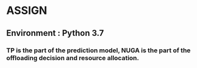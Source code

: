 # ASSIGN
## Environment : Python 3.7
### TP is the part of the prediction model, NUGA is the part of the offloading decision and resource allocation. 
